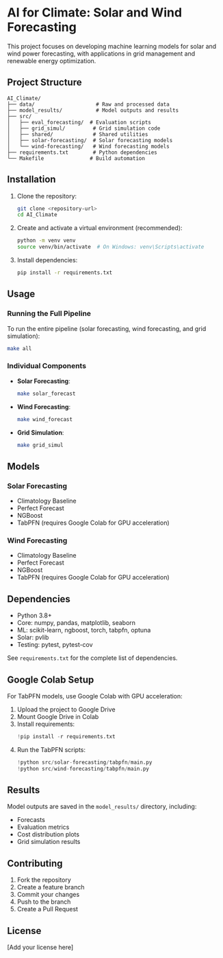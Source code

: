 # AI for Climate: Solar and Wind Forecasting

This project focuses on developing machine learning models for solar and wind power forecasting, with applications in grid management and renewable energy optimization.

## Project Structure

```
AI_Climate/
├── data/                    # Raw and processed data
├── model_results/           # Model outputs and results
├── src/
│   ├── eval_forecasting/  # Evaluation scripts
│   ├── grid_simul/         # Grid simulation code
│   ├── shared/             # Shared utilities
│   ├── solar-forecasting/  # Solar forecasting models
│   └── wind-forecasting/   # Wind forecasting models
├── requirements.txt        # Python dependencies
└── Makefile               # Build automation
```

## Installation

1. Clone the repository:
   ```bash
   git clone <repository-url>
   cd AI_Climate
   ```

2. Create and activate a virtual environment (recommended):
   ```bash
   python -m venv venv
   source venv/bin/activate  # On Windows: venv\Scripts\activate
   ```

3. Install dependencies:
   ```bash
   pip install -r requirements.txt
   ```

## Usage

### Running the Full Pipeline

To run the entire pipeline (solar forecasting, wind forecasting, and grid simulation):

```bash
make all
```

### Individual Components

- **Solar Forecasting**:
  ```bash
  make solar_forecast
  ```

- **Wind Forecasting**:
  ```bash
  make wind_forecast
  ```

- **Grid Simulation**:
  ```bash
  make grid_simul
  ```

## Models

### Solar Forecasting
- Climatology Baseline
- Perfect Forecast
- NGBoost
- TabPFN (requires Google Colab for GPU acceleration)

### Wind Forecasting
- Climatology Baseline
- Perfect Forecast
- NGBoost
- TabPFN (requires Google Colab for GPU acceleration)

## Dependencies

- Python 3.8+
- Core: numpy, pandas, matplotlib, seaborn
- ML: scikit-learn, ngboost, torch, tabpfn, optuna
- Solar: pvlib
- Testing: pytest, pytest-cov

See `requirements.txt` for the complete list of dependencies.

## Google Colab Setup

For TabPFN models, use Google Colab with GPU acceleration:

1. Upload the project to Google Drive
2. Mount Google Drive in Colab
3. Install requirements:
   ```python
   !pip install -r requirements.txt
   ```
4. Run the TabPFN scripts:
   ```python
   !python src/solar-forecasting/tabpfn/main.py
   !python src/wind-forecasting/tabpfn/main.py
   ```

## Results

Model outputs are saved in the `model_results/` directory, including:
- Forecasts
- Evaluation metrics
- Cost distribution plots
- Grid simulation results

## Contributing

1. Fork the repository
2. Create a feature branch
3. Commit your changes
4. Push to the branch
5. Create a Pull Request

## License

[Add your license here]
